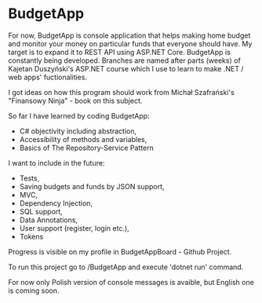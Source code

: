# BudgetApp
For now, BudgetApp is console application that helps making home budget and monitor your money on particular funds that everyone should have. 
My target is to expand it to REST API using ASP.NET Core.
BudgetApp is constantly being developed. Branches are named after parts (weeks) of Kajetan Duszyński's ASP.NET course which I use to learn to make .NET / web apps' fuctionalities.

I got ideas on how this program should work from Michał Szafrański's "Finansowy Ninja" - book on this subject.


So far I have learned by coding BudgetApp:
  + C# objectivity including abstraction,
  + Accessibility of methods and variables,
  + Basics of The Repository-Service Pattern

I want to include in the future:
  + Tests,
  + Saving budgets and funds by JSON support,
  + MVC,
  + Dependency Injection,
  + SQL support,
  + Data Annotations,
  + User support (register, login etc.),
  + Tokens
  
Progress is visible on my profile in BudgetAppBoard - Github Project.

To run this project go to /BudgetApp and execute 'dotnet run' command.

For now only Polish version of console messages is avaible, but English one is coming soon.
